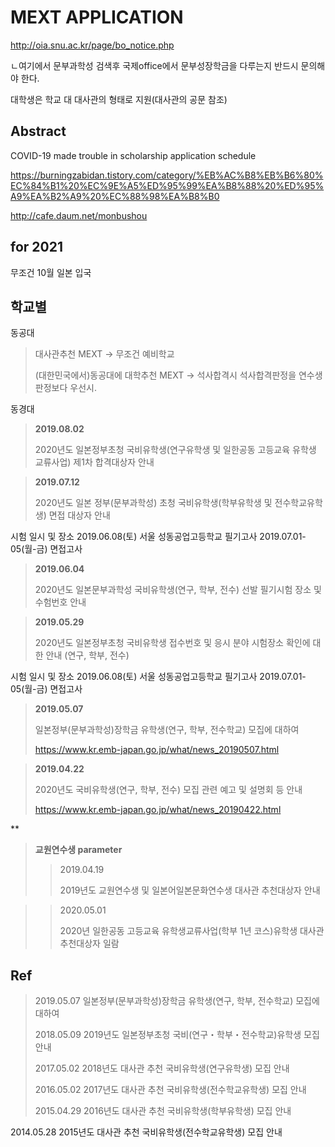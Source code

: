 MEXT APPLICATION
===


<http://oia.snu.ac.kr/page/bo_notice.php>

ㄴ여기에서 문부과학성 검색후 국제office에서 문부성장학금을 다루는지 반드시 문의해야 한다.

대학생은 학교 대 대사관의 형태로 지원(대사관의 공문 참조)


Abstract
---
COVID-19 made trouble in scholarship application schedule

<https://burningzabidan.tistory.com/category/%EB%AC%B8%EB%B6%80%EC%84%B1%20%EC%9E%A5%ED%95%99%EA%B8%88%20%ED%95%A9%EA%B2%A9%20%EC%88%98%EA%B8%B0>


<http://cafe.daum.net/monbushou>

for 2021
---

무조건 10월 일본 입국

학교별
---

동공대

>대사관추천 MEXT -> 무조건 예비학교
>
>(대한민국에서)동공대에 대학추천 MEXT -> 석사합격시 석사합격판정을 연수생 판정보다 우선시.

동경대


>**2019.08.02**
>
>2020년도 일본정부초청 국비유학생(연구유학생 및 일한공동 고등교육 유학생 교류사업) 제1차 합격대상자 안내


>**2019.07.12**
>
>2020년도 일본 정부(문부과학성) 초청 국비유학생(학부유학생 및 전수학교유학생) 면접 대상자 안내


시험 일시 및 장소
2019.06.08(토)
서울 성동공업고등학교
필기고사
2019.07.01-05(월-금)
면접고사


>**2019.06.04**
>
>2020년도 일본문부과학성 국비유학생(연구, 학부, 전수) 선발 필기시험 장소 및 수험번호 안내


>**2019.05.29**
>
>2020년도 일본정부초청 국비유학생 접수번호 및 응시 분야 시험장소 확인에 대한 안내 (연구, 학부, 전수)


시험 일시 및 장소
2019.06.08(토)
서울 성동공업고등학교
필기고사
2019.07.01-05(월-금)
면접고사


>**2019.05.07**
>
>일본정부(문부과학성)장학금 유학생(연구, 학부, 전수학교) 모집에 대하여
>
><https://www.kr.emb-japan.go.jp/what/news_20190507.html>


>**2019.04.22**
>
>2020년도 국비유학생(연구, 학부, 전수) 모집 관련 예고 및 설명회 등 안내
>
>https://www.kr.emb-japan.go.jp/what/news_20190422.html



**
>**교원연수생 parameter**
>
> >2019.04.19
> >
> >2019년도 교원연수생 및 일본어일본문화연수생 대사관 추천대상자 안내


> >2020.05.01
> >
> >2020년 일한공동 고등교육 유학생교류사업(학부 1년 코스)유학생 대사관 추천대상자 일람


Ref
---

>2019.05.07  일본정부(문부과학성)장학금 유학생(연구, 학부, 전수학교) 모집에 대하여
>
>2018.05.09  2019년도 일본정부초청 국비(연구・학부・전수학교)유학생 모집 안내
>
>2017.05.02  2018년도 대사관 추천 국비유학생(연구유학생) 모집 안내
>
>2016.05.02  2017년도 대사관 추천 국비유학생(전수학교유학생) 모집 안내
>
>2015.04.29  2016년도 대사관 추천 국비유학생(학부유학생) 모집 안내

2014.05.28  2015년도 대사관 추천 국비유학생(전수학교유학생) 모집 안내


